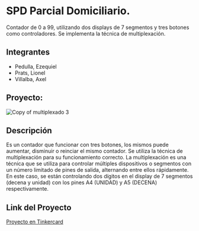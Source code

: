 # SPD Parcial Domiciliario.
Contador de 0 a 99, utilizando dos displays de 7 segmentos y tres botones como controladores. Se implementa la técnica de multiplexación.


## Integrantes
 + Pedulla, Ezequiel  
 + Prats, Lionel  
 + Villalba, Axel  

## Proyecto:
![Copy of multiplexado 3](https://github.com/axvillalba/spd_parcial_domiciliario/assets/127443492/875ee5e8-fe66-47d0-a501-910091426105)


## Descripción
Es un contador que funcionar con tres botones, los mismos puede aumentar, disminuir o reinciar el mismo contador. 
Se utiliza la técnica de multiplexación para su funcionamiento correcto. 
La multiplexación es una técnica que se utiliza para controlar múltiples dispositivos o segmentos con un número limitado de pines de salida, alternando entre ellos rápidamente. En este caso, se están controlando dos dígitos en el display de 7 segmentos (decena y unidad) con los pines A4 (UNIDAD) y A5 (DECENA) respectivamente.


## Link del Proyecto

[Proyecto en Tinkercard](https://www.tinkercad.com/things/65Ui1RoCLpi-copy-of-multiplexado-3/editel?tenant=circuits)



